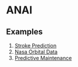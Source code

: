 # ANAI

## Examples

1. [Stroke Prediction](https://www.kaggle.com/code/d4rklucif3r/introducing-anai-stroke-prediction)
2. [Nasa Orbital Data](https://www.kaggle.com/code/d4rklucif3r/dangerous-or-not-anai-viz)
3. [Predictive Maintenance](https://www.kaggle.com/code/d4rklucif3r/predictive-maintenance-anai)

